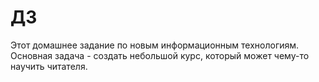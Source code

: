 # ДЗ
Этот домашнее задание по новым информационным технологиям. Основная задача - создать небольшой курс, который может чему-то научить читателя.
